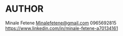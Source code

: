 # AUTHOR 
Minale Fetene
Minalefetene@gmail.com
0965692815
https://www.linkedin.com/in/minale-fetene-a70134161
